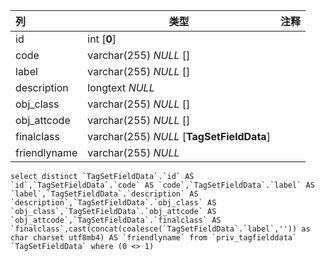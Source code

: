 | 列           | 类型                                      | 注释 |
| :----------- | ----------------------------------------- | ---- |
| id           | int [**0**]                               |      |
| code         | varchar(255) *NULL* []                    |      |
| label        | varchar(255) *NULL* []                    |      |
| description  | longtext *NULL*                           |      |
| obj_class    | varchar(255) *NULL* []                    |      |
| obj_attcode  | varchar(255) *NULL* []                    |      |
| finalclass   | varchar(255) *NULL* [**TagSetFieldData**] |      |
| friendlyname | varchar(255) *NULL*                       |      |

```
select distinct `TagSetFieldData`.`id` AS `id`,`TagSetFieldData`.`code` AS `code`,`TagSetFieldData`.`label` AS `label`,`TagSetFieldData`.`description` AS `description`,`TagSetFieldData`.`obj_class` AS `obj_class`,`TagSetFieldData`.`obj_attcode` AS `obj_attcode`,`TagSetFieldData`.`finalclass` AS `finalclass`,cast(concat(coalesce(`TagSetFieldData`.`label`,'')) as char charset utf8mb4) AS `friendlyname` from `priv_tagfielddata` `TagSetFieldData` where (0 <> 1)
```

